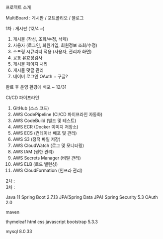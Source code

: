프로젝트 소개

MultiBoard : 게시판 / 포트폴리오 / 블로그

1차 : 게시판 (12/4 ~)
1. 게시물 (작성, 조회/수정, 삭제)
2. 사용자 (로그인, 회원가입, 회원정보 조회/수정)
3. 스프링 시큐리티 적용 (사용자, 관리자 화면)
4. 공통 유효성검사
5. 게시물 페이지 처리
6. 게시물 댓글 관리
7. 네이버 로그인 OAuth + 구글?

완료 후 운영 환경에 배포 ~ 12/31

CI/CD 파이프라인
1. GitHub (소스 코드)
2. AWS CodePipeline (CI/CD 파이프라인 자동화)
3. AWS CodeBuild (빌드 및 테스트)
4. AWS ECR (Docker 이미지 저장소)
5. AWS ECS (컨테이너 배포 및 관리)
6. AWS S3 (정적 파일 저장)
7. AWS CloudWatch (로그 및 모니터링)
8. AWS IAM (권한 관리)
9. AWS Secrets Manager (비밀 관리)
10. AWS ELB (로드 밸런싱)
11. AWS CloudFormation (인프라 관리)



2차 :
<br>
3차 : 

Java 11
Spring Boot 2.7.13
JPA(Spring Data JPA)
Spring Security 5.3
OAuth 2.0

maven

thymeleaf
html css
javascript
bootstrap 5.3.3

mysql 8.0.33
